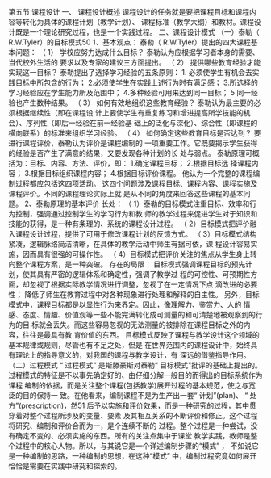 第五节 课程设计
一、 课程设计概述
课程设计的任务就是要把课程目标和课程内容等转化为具体的课程计划（教学计划）、
课程标准（教学大纲）和教材。课程设计既是一个理论研究过程，也是一个实践过程。
二、课程设计模式
（一）泰勒（ R.W.Tyler）的目标模式50
1、基本观点：
泰勒（ R.W.Tyler）提出的四大课程基本问题：
（ 1） 学校应努力达成什么目标？ 泰勒认为应根据学习者本身的需要、当代校外生活的
要求以及专家的建议三方面提出。
（ 2） 提供哪些教育经验才能实现这一目标？ 泰勒提出了选择学习经验的五条原则： 1.
必须使学生有机会去实践目标中所包含的行为； 2.必须使学生在实践上述行为时有满足感；
3.所选择的学习经验应在学生能力所及范围中； 4.多种经验可用来达到同一目标； 5 同一经
验也产生数种结果。
（ 3） 如何有效地组织这些教育经验？ 泰勒认为最主要的必须根据继续性（即在课程设
计上要使学生有重复练习和增进提高所学技能的机会）、序列性（即后一经验在前一经验基
础上的泛化与深化）、综合性（即课程的横向联系）的标准来组织学习经验。
（ 4） 如何确定这些教育目标是否达到？ 要进行课程评价，泰勒认为评价是课程编制的
一项重要工作。它既要揭示学生获得的经验是否产生了满意的结果，又要发现各种计划的长
处与弱点。
泰勒原理可概括为：目标、内容、方法、评价，即： 1.确定课程目标； 2.根据目标选
择课程内容； 3.根据目标组织课程内容； 4.根据目标评价课程。 他认为一个完整的课程编
制过程都应包括这四项活动。
这四个问题涉及课程目标、课程内容、课程实施及课程评价。不同的课程理论实际上就
是从不同的角度来回答这些课程的基本问题。
2、泰勒原理的基本评价
长处：
（ 1）泰勒的目标模式注重目标、效率和行为控制，强调通过控制学生的学习行为和教
师的教学过程来促进学生对于知识和技能的获得，是一种有条理的、系统的课程设计过程。
（ 2）目标模式把评价融入课程设计过程，提供了可用于修改课程计划的反馈方式。
（ 3）目标模式结构紧凑，逻辑脉络简洁清晰，在具体的教学活动中师生有据可依，课
程设计容易实施，因而具有很强的可操作性。
（ 4）目标模式把评价关注的焦点从学生身上转向整个课程方案，是一种突破。
存在的局限：
目标模式强调课程目标的预先计划，使其具有严密的逻辑体系和确定性，强调了教学过
程的可控性、可预期性方面，却忽视了根据实际教学情况进行调整，忽视了在一定情况下点
滴改进的必要性；
降低了师生在教育过程中对各种现象进行处理和解释的自主性。
另外，目标模式中，课程目标都是以显性行为来界定。因此，像理解力、鉴赏力、人的
情感、态度、情趣、价值观等一些不能完满转化成可测量的和可清楚地被观察到的行为的目
标就会丢失。而这些容易忽视的无法测量的被排除在课程目标之外的内容，往往是最具有教
育价值的东西。
目标模式反映了课程与教学设计这个领域的基本规律或规则，尽管也有不足之处，但是
在世界范围内的课程设计中，始终具有理论上的指导意义的，对我国的课程与教学设计，有
深远的借鉴指导作用。
（二）过程模式
“ 过程模式” 是斯滕豪斯对泰勒“ 目标模式"批评的基础上提出的。
过程模式的特征是不以事先确定好的、由仔细分解一般目的而得出的目标系统作为课程
编制的依据，而是关注整个课程(包括教学)展开过程的基本规范，使之与宽泛的目的保持一
致。在他看来，编制课程不是为生产出一套“ 计划”(plan)、 “ 处方”(prescription)，然51
后予以实施和评价效果，而是一种研究的过程，其中贯穿着对整个过程所涉及的变量、要素
及其相互关系的不断评价和修正。这个过程将研究、编制和评价合而为一，是个连续不断的
过程。整个过程是一种尝试，没有确定不变的、必须实施的东西。所有的关注点集中于课堂
教学实践，教师是整个过程中的核心人物。所以，与其说它是一个详述编制步骤的“模式” ，
不如说它是一种编制的思路，一种编制的思想，在这种“模式” 中，编制过程究竟如何展开
恰恰是需要在实践中研究和探索的。